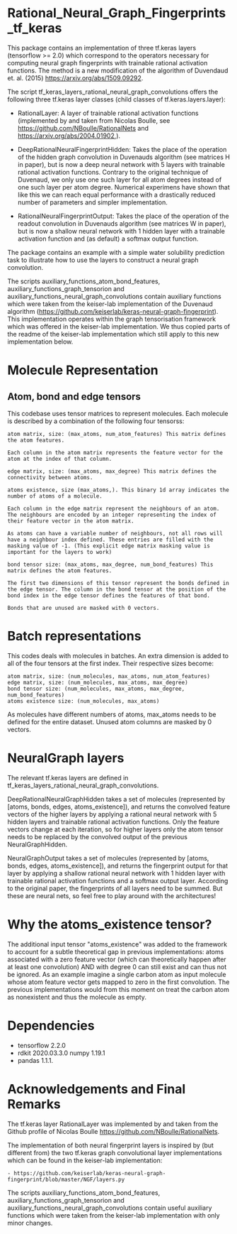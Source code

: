 # Rational_Neural_Graph_Fingerprints_tf_keras

This package contains an implementation of three tf.keras layers (tensorflow >= 2.0) which correspond to the operators necessary for computing neural graph fingerprints with trainable rational activation functions. The method is a new modification of the algorithm of Duvendaud et. al. (2015) https://arxiv.org/abs/1509.09292.

The script tf_keras_layers_rational_neural_graph_convolutions offers the following three tf.keras layer classes (child classes of tf.keras.layers.layer):

- RationalLayer: A layer of trainable rational activation functions (implemented by and taken from Nicolas Boulle, see https://github.com/NBoulle/RationalNets and https://arxiv.org/abs/2004.01902,).

- DeepRationalNeuralFingerprintHidden: Takes the place of the operation of the hidden graph convolution in Duvenauds algorithm (see matrices H in paper), but is now a deep neural network with 5 layers with trainable rational activation functions. Contrary to the original technique of Duvenaud, we only use one such layer for all atom degrees instead of one such layer per atom degree. Numerical experimens have shown that like this we can reach equal performance with a drastically reduced number of parameters and simpler implementation.

- RationalNeuralFingerprintOutput: Takes the place of the operation of the readout convolution in Duvenauds algorithm (see matrices W in paper), but is now a shallow neural network with 1 hidden layer with a trainable activation function and (as default) a softmax output function.

The package contains an example with a simple water solubility prediction task to illustrate how to use the layers to construct a neural graph convolution.

The scripts auxiliary_functions_atom_bond_features, auxiliary_functions_graph_tensorion and auxiliary_functions_neural_graph_convolutions contain auxiliary functions which were taken from the keiser-lab implementation of the Duvenaud algorithm (https://github.com/keiserlab/keras-neural-graph-fingerprint). This implementation operates within the graph tensorisation framework which was offered in the keiser-lab implementation. We thus copied parts of the readme of the keiser-lab implementation which still apply to this new implementation below.


# Molecule Representation

## Atom, bond and edge tensors

This codebase uses tensor matrices to represent molecules. Each molecule is described by a combination of the following four tensorss:

    atom matrix, size: (max_atoms, num_atom_features) This matrix defines the atom features.

    Each column in the atom matrix represents the feature vector for the atom at the index of that column.

    edge matrix, size: (max_atoms, max_degree) This matrix defines the connectivity between atoms.
    
    atoms existence, size (max_atoms,). This binary 1d array indicates the number of atoms of a molecule.

    Each column in the edge matrix represent the neighbours of an atom. The neighbours are encoded by an integer representing the index of their feature vector in the atom matrix.

    As atoms can have a variable number of neighbours, not all rows will have a neighbour index defined. These entries are filled with the masking value of -1. (This explicit edge matrix masking value is important for the layers to work)

    bond tensor size: (max_atoms, max_degree, num_bond_features) This matrix defines the atom features.

    The first two dimensions of this tensor represent the bonds defined in the edge tensor. The column in the bond tensor at the position of the bond index in the edge tensor defines the features of that bond.

    Bonds that are unused are masked with 0 vectors.

# Batch representations

This codes deals with molecules in batches. An extra dimension is added to all of the four tensors at the first index. Their respective sizes become:

    atom matrix, size: (num_molecules, max_atoms, num_atom_features)
    edge matrix, size: (num_molecules, max_atoms, max_degree)
    bond tensor size: (num_molecules, max_atoms, max_degree, num_bond_features)
    atoms existence size: (num_molecules, max_atoms)

As molecules have different numbers of atoms, max_atoms needs to be defined for the entire dataset. Unused atom columns are masked by 0 vectors.

# NeuralGraph layers

The relevant tf.keras layers are defined in tf_keras_layers_rational_neural_graph_convolutions.

DeepRationalNeuralGraphHidden takes a set of molecules (represented by [atoms, bonds, edges, atoms_existence]), and returns the convolved feature vectors of the higher layers by applying a rational neural network with 5 hidden layers and trainable rational activation functions. Only the feature vectors change at each iteration, so for higher layers only the atom tensor needs to be replaced by the convolved output of the previous NeuralGraphHidden.

NeuralGraphOutput takes a set of molecules (represented by [atoms, bonds, edges, atoms_existence]), and returns the fingerprint output for that layer by applying a shallow rational neural network with 1 hidden layer with trainable rational activation functions and a softmax output layer. According to the original paper, the fingerprints of all layers need to be summed. But these are neural nets, so feel free to play around with the architectures!

# Why the atoms_existence tensor?

The additional input tensor "atoms_existence" was added to the framework to account for a subtle theoretical gap in previous implementations: 
atoms associated with a zero feature vector (which can theoretically happen after at least one convolution) AND with degree 0 can still exist and can thus not be ignored. As an example imagine a single carbon atom as input molecule whose atom feature vector gets mapped to zero in the first convolution. The previous implementations would from this moment on treat the carbon atom as nonexistent and thus the molecule as empty.

# Dependencies

- tensorflow 2.2.0
- rdkit 2020.03.3.0 numpy 1.19.1 
- pandas 1.1.1.

# Acknowledgements and Final Remarks

The tf.keras layer RationalLayer was implemented by and taken from the Github profile of Nicolas Boulle https://github.com/NBoulle/RationalNets.

The implementation of both neural fingerprint layers is inspired by (but different from) the two tf.keras graph convolutional layer implementations which can be found in the keiser-lab implementation:

    - https://github.com/keiserlab/keras-neural-graph-fingerprint/blob/master/NGF/layers.py

The scripts auxiliary_functions_atom_bond_features, auxiliary_functions_graph_tensorion and auxiliary_functions_neural_graph_convolutions contain useful auxiliary functions which were taken from the keiser-lab implementation with only minor changes.
